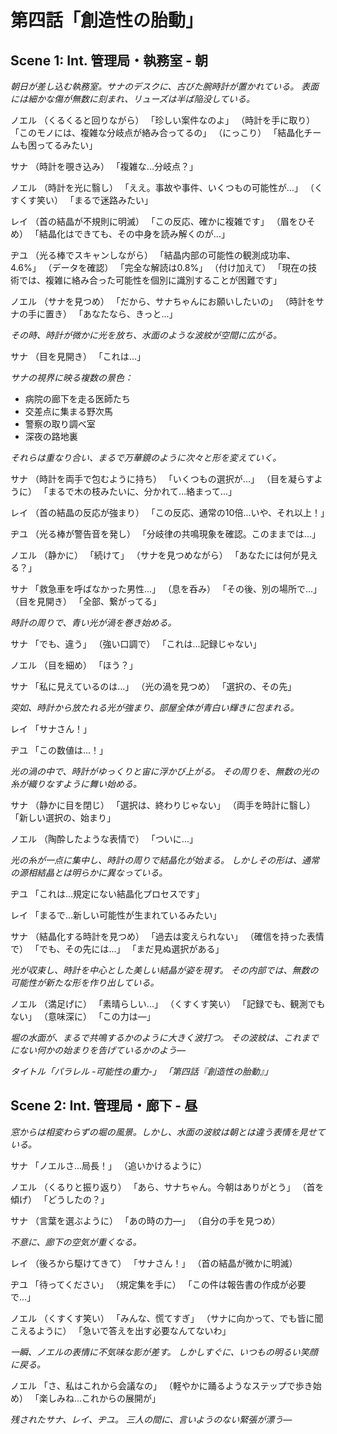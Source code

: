 # 第四話「創造性の胎動」

## Scene 1: Int. 管理局・執務室 - 朝

_朝日が差し込む執務室。サナのデスクに、古びた腕時計が置かれている。_
_表面には細かな傷が無数に刻まれ、リューズは半ば陥没している。_

ノエル
（くるくると回りながら）
「珍しい案件なのよ」
（時計を手に取り）
「このモノには、複雑な分岐点が絡み合ってるの」
（にっこり）
「結晶化チームも困ってるみたい」

サナ
（時計を覗き込み）
「複雑な...分岐点？」

ノエル
（時計を光に翳し）
「ええ。事故や事件、いくつもの可能性が...」
（くすくす笑い）
「まるで迷路みたい」

レイ
（首の結晶が不規則に明滅）
「この反応、確かに複雑です」
（眉をひそめ）
「結晶化はできても、その中身を読み解くのが...」

ヂユ
（光る棒でスキャンしながら）
「結晶内部の可能性の観測成功率、4.6%」
（データを確認）
「完全な解読は0.8%」
（付け加えて）
「現在の技術では、複雑に絡み合った可能性を個別に識別することが困難です」

ノエル
（サナを見つめ）
「だから、サナちゃんにお願いしたいの」
（時計をサナの手に置き）
「あなたなら、きっと...」

_その時、時計が微かに光を放ち、水面のような波紋が空間に広がる。_

サナ
（目を見開き）
「これは...」

_サナの視界に映る複数の景色：_
- 病院の廊下を走る医師たち
- 交差点に集まる野次馬
- 警察の取り調べ室
- 深夜の路地裏

_それらは重なり合い、まるで万華鏡のように次々と形を変えていく。_

サナ
（時計を両手で包むように持ち）
「いくつもの選択が...」
（目を凝らすように）
「まるで木の枝みたいに、分かれて...絡まって...」

レイ
（首の結晶の反応が強まり）
「この反応、通常の10倍...いや、それ以上！」

ヂユ
（光る棒が警告音を発し）
「分岐律の共鳴現象を確認。このままでは...」

ノエル
（静かに）
「続けて」
（サナを見つめながら）
「あなたには何が見える？」

サナ
「救急車を呼ばなかった男性...」
（息を呑み）
「その後、別の場所で...」
（目を見開き）
「全部、繋がってる」

_時計の周りで、青い光が渦を巻き始める。_

サナ
「でも、違う」
（強い口調で）
「これは...記録じゃない」

ノエル
（目を細め）
「ほう？」

サナ
「私に見えているのは...」
（光の渦を見つめ）
「選択の、その先」

_突如、時計から放たれる光が強まり、部屋全体が青白い輝きに包まれる。_

レイ
「サナさん！」

ヂユ
「この数値は...！」

_光の渦の中で、時計がゆっくりと宙に浮かび上がる。_
_その周りを、無数の光の糸が織りなすように舞い始める。_

サナ
（静かに目を閉じ）
「選択は、終わりじゃない」
（両手を時計に翳し）
「新しい選択の、始まり」

ノエル
（陶酔したような表情で）
「ついに...」

_光の糸が一点に集中し、時計の周りで結晶化が始まる。_
_しかしその形は、通常の源相結晶とは明らかに異なっている。_

ヂユ
「これは...規定にない結晶化プロセスです」

レイ
「まるで...新しい可能性が生まれているみたい」

サナ
（結晶化する時計を見つめ）
「過去は変えられない」
（確信を持った表情で）
「でも、その先には...」
「まだ見ぬ選択がある」

_光が収束し、時計を中心とした美しい結晶が姿を現す。_
_その内部では、無数の可能性が新たな形を作り出している。_

ノエル
（満足げに）
「素晴らしい...」
（くすくす笑い）
「記録でも、観測でもない」
（意味深に）
「この力は―」

_堀の水面が、まるで共鳴するかのように大きく波打つ。_
_その波紋は、これまでにない何かの始まりを告げているかのよう―_

_タイトル「パラレル -可能性の重力-」_
_「第四話『創造性の胎動』」_

## Scene 2: Int. 管理局・廊下 - 昼

_窓からは相変わらずの堀の風景。しかし、水面の波紋は朝とは違う表情を見せている。_

サナ
「ノエルさ...局長！」
（追いかけるように）

ノエル
（くるりと振り返り）
「あら、サナちゃん。今朝はありがとう」
（首を傾げ）
「どうしたの？」

サナ
（言葉を選ぶように）
「あの時の力―」
（自分の手を見つめ）

_不意に、廊下の空気が重くなる。_

レイ
（後ろから駆けてきて）
「サナさん！」
（首の結晶が微かに明滅）

ヂユ
「待ってください」
（規定集を手に）
「この件は報告書の作成が必要で...」

ノエル
（くすくす笑い）
「みんな、慌てすぎ」
（サナに向かって、でも皆に聞こえるように）
「急いで答えを出す必要なんてないわ」

_一瞬、ノエルの表情に不気味な影が差す。_
_しかしすぐに、いつもの明るい笑顔に戻る。_

ノエル
「さ、私はこれから会議なの」
（軽やかに踊るようなステップで歩き始め）
「楽しみね...これからの展開が」

_残されたサナ、レイ、ヂユ。_
_三人の間に、言いようのない緊張が漂う―_